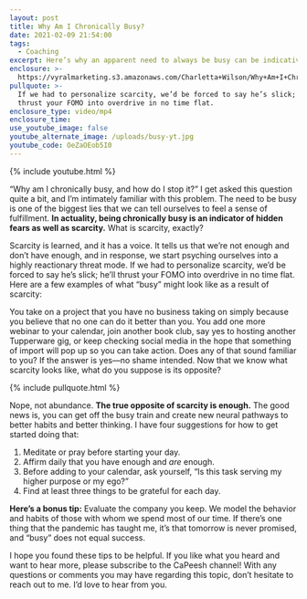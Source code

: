 ```yaml
---
layout: post
title: Why Am I Chronically Busy?
date: 2021-02-09 21:54:00
tags:
  - Coaching
excerpt: Here’s why an apparent need to always be busy can be indicative of scarcity.
enclosure: >-
  https://vyralmarketing.s3.amazonaws.com/Charletta+Wilson/Why+Am+I+Chronically+Busy_.mp4
pullquote: >-
  If we had to personalize scarcity, we’d be forced to say he’s slick; he’ll
  thrust your FOMO into overdrive in no time flat.
enclosure_type: video/mp4
enclosure_time:
use_youtube_image: false
youtube_alternate_image: /uploads/busy-yt.jpg
youtube_code: OeZaOEob5I0
---
```


{% include youtube.html %}

“Why am I chronically busy, and how do I stop it?” I get asked this question quite a bit, and I’m intimately familiar with this problem. The need to be busy is one of the biggest lies that we can tell ourselves to feel a sense of fulfillment. **In actuality, being chronically busy is an indicator of hidden fears as well as scarcity.** What is scarcity, exactly?&nbsp;

Scarcity is learned, and it has a voice. It tells us that we’re not enough and don’t have enough, and in response, we start psyching ourselves into a highly reactionary threat mode. If we had to personalize scarcity, we’d be forced to say he’s slick; he’ll thrust your FOMO into overdrive in no time flat. Here are a few examples of what “busy” might look like as a result of scarcity:&nbsp;

You take on a project that you have no business taking on simply because you believe that no one can do it better than you. You add one more webinar to your calendar, join another book club, say yes to hosting another Tupperware gig, or keep checking social media in the hope that something of import will pop up so you can take action. Does any of that sound familiar to you? If the answer is yes—no shame intended. Now that we know what scarcity looks like, what do you suppose is its opposite?&nbsp;

{% include pullquote.html %}

Nope, not abundance. **The true opposite of scarcity is&nbsp;****enough****.** The good news is, you can get off the busy train and create new neural pathways to better habits and better thinking. I have four suggestions for how to get started doing that:&nbsp;

1. Meditate or pray before starting your day.&nbsp;
2. Affirm daily that you have enough and *are* enough.&nbsp;
3. Before adding to your calendar, ask yourself, “Is this task serving my higher purpose or my ego?”
4. Find at least three things to be grateful for each day.&nbsp;

**Here’s a bonus tip:** Evaluate the company you keep. We model the behavior and habits of those with whom we spend most of our time. If there’s one thing that the pandemic has taught me, it’s that tomorrow is never promised, and “busy” does not equal success.&nbsp;

I hope you found these tips to be helpful. If you like what you heard and want to hear more, please subscribe to the CaPeesh channel\! With any questions or comments you may have regarding this topic, don’t hesitate to reach out to me. I’d love to hear from you.
